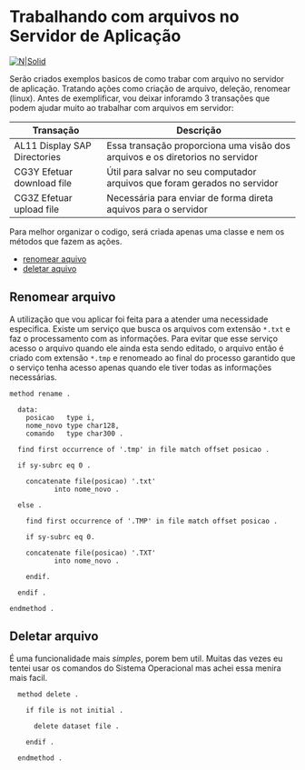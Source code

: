 # Trabalhando com arquivos no Servidor de Aplicação #

[![N|Solid](https://wiki.scn.sap.com/wiki/download/attachments/1710/ABAP%20Development.png?version=1&modificationDate=1446673897000&api=v2)](https://www.sap.com/brazil/developer.html)

Serão criados exemplos basicos de como trabar com arquivo no servidor de aplicação. Tratando ações como criação de arquivo, deleção, renomear (linux). Antes de exemplificar, vou deixar inforamdo 3 transações que podem ajudar muito ao trabalhar com arquivos em servidor: 

| Transação | Descrição |
| ------ | ------ |
| AL11 Display SAP Directories| Essa transação proporciona uma visão dos arquivos e os diretorios no servidor |
| CG3Y Efetuar download file | Útil para salvar no seu computador arquivos que foram gerados no servidor |
| CG3Z Efetuar upload file | Necessária para enviar de forma direta aquivos para o servidor |


Para melhor organizar o codigo, será criada apenas uma classe e nem os métodos que fazem as ações.
* [renomear aquivo](#renomear-arquivo)
* [deletar aquivo](#deletar-aquivo)


## Renomear arquivo ##
A utilização que vou aplicar foi feita para a atender uma necessidade especifica. Existe um serviço que busca os arquivos com extensão `*.txt` e faz o processamento com as informações. Para evitar que esse serviço acesso o arquivo quando ele ainda esta sendo editado, o arquivo então é criado com extensão `*.tmp` e renomeado ao final do processo garantido que o serviço tenha acesso apenas quando ele tiver todas as informações necessárias.
```abap
method rename .

  data:
    posicao   type i,
    nome_novo type char128,
    comando   type char300 .

  find first occurrence of '.tmp' in file match offset posicao .

  if sy-subrc eq 0 .

    concatenate file(posicao) '.txt'
           into nome_novo .

  else .

    find first occurrence of '.TMP' in file match offset posicao .

    if sy-subrc eq 0.

    concatenate file(posicao) '.TXT'
           into nome_novo .

    endif.

  endif .

endmethod .
```
## Deletar arquivo ##
É uma funcionalidade mais _simples_, porem bem util. Muitas das vezes eu tentei usar os comandos do Sistema Operacional mas achei essa menira mais facil.
```abap
  method delete .

    if file is not initial .

      delete dataset file .

    endif .

  endmethod .
```
